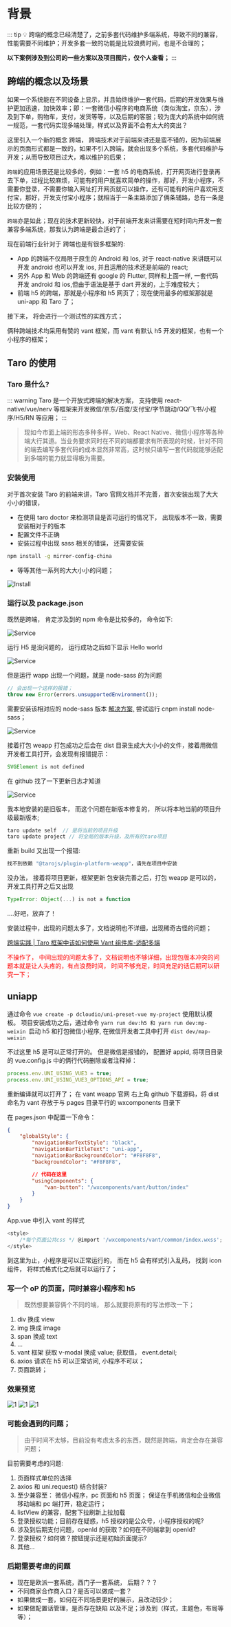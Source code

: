 # 背景

::: tip
💡 跨端的概念已经清楚了，之前多套代码维护多端系统，导致不同的兼容，性能需要不同维护；开发多套一致的功能是比较浪费时间，也是不合理的；

**以下案例涉及到公司的一些方案以及项目图片，仅个人查看；**
:::

## 跨端的概念以及场景

如果一个系统能在不同设备上显示，并且始终维护一套代码，后期的开发效果与维护更加迅速，加快效率；即：一套微信小程序的电商系统（类似淘宝，京东），涉及到下单，购物车，支付，发货等等，以及后期的客服；较为庞大的系统中如何统一规范，一套代码实现多端处理，样式以及界面不会有太大的突出？

这里引入一个新的概念 跨端， 跨端技术对于前端来讲还是蛮不错的，因为前端展示的页面形式都是一致的，如果不引入跨端，就会出现多个系统，多套代码维护与开发；从而导致项目过大，难以维护的后果；

<code>跨端</code>的应用场景还是比较多的，例如：一套 h5 的电商系统，打开网页进行登录再去下单，过程比较麻烦，可能有的用户就喜欢简单的操作，那好，开发小程序，不需要你登录，不需要你输入网址打开网页就可以操作，还有可能有的用户喜欢用支付宝，那好，开发支付宝小程序；就相当于一条主路添加了俩条辅路，总有一条是比较方便的；

<code>跨端</code>亦是如此；现在的技术更新较快，对于前端开发来讲需要在短时间内开发一套兼容多端系统，那我认为跨端是最合适的了；

现在前端行业针对于 跨端也是有很多框架的:

- App 的跨端不仅局限于原生的 Android 和 Ios, 对于 react-native 来讲既可以开发 android 也可以开发 ios, 并且运用的技术还是前端的 react;
- 另外 App 和 Web 的跨端还有 google 的 Flutter, 同样和上面一样, 一套代码开发 android 和 ios,但由于语法是基于 dart 开发的，上手难度较大；
- 前端 h5 的跨端，那就是小程序和 h5 网页了；现在使用最多的框架那就是 uni-app 和 Taro 了；

接下来， 将会进行一个测试性的实践方式；

俩种跨端技术均采用有赞的 vant 框架，而 vant 有默认 h5 开发的框架，也有一个小程序的框架；

## Taro 的使用

### Taro 是什么?

::: warning
Taro 是一个开放式跨端的解决方案， 支持使用 react-native/vue/nerv 等框架来开发微信/京东/百度/支付宝/字节跳动/QQ/飞书/小程序/H5/RN 等应用；
:::

> 现如今市面上端的形态多种多样，Web、React Native、微信小程序等各种端大行其道。当业务要求同时在不同的端都要求有所表现的时候，针对不同的端去编写多套代码的成本显然非常高，这时候只编写一套代码就能够适配到多端的能力就显得极为需要。

### 安装使用

对于首次安装 Taro 的前端来讲，Taro 官网文档并不完善，首次安装出现了大大小小的错误，

- 在使用 taro doctor 来检测项目是否可运行的情况下， 出现版本不一致，需要安装相对于的版本
- 配置文件不正确
- 安装过程中出现 sass 相关的错误， 还需要安装

```sh
npm install -g mirror-config-china
```

- 等等其他一系列的大大小小的问题；

![Install](https://www.wangzevw.com/cdn-file/images/image_kd_d.png)

### 运行以及 package.json

既然是跨端， 肯定涉及到的 npm 命令是比较多的， 命令如下:

![Service](https://www.wangzevw.com/cdn-file/images/image_q_t_1.png)

运行 H5 是没问题的， 运行成功之后如下显示 Hello world

![Service](https://www.wangzevw.com/cdn-file/images/image_kd_1.png)

但是运行 wapp 出现一个问题，就是 node-sass 的为问题

```js
// 会出现一个这样的报错；
throw new Error(errors.unsupportedEnvironment());
```

需要安装该相对应的 node-sass 版本 [解决方案,](https://github.com/sass/node-sass/releases/tag/v4.14.1) 尝试运行 cnpm install node-sass；

![Service](https://www.wangzevw.com/cdn-file/images/image_kd_2.png)

接着打包 weapp 打包成功之后会在 dist 目录生成大大小小的文件，接着用微信开发者工具打开，会发现有报错提示：

```js
SVGElement is not defined
```

在 github 找了一下更新日志才知道

![Service](https://www.wangzevw.com/cdn-file/images/image_kd_3.png)

我本地安装的是旧版本， 而这个问题在新版本修复的， 所以将本地当前的项目升级最新版本;

```js
taro update self  // 是将当前的项目升级
taro update project // 将全局的版本升级，及所有的taro项目

```

重新 build 又出现一个报错:

```js
找不到依赖 "@tarojs/plugin-platform-weapp"，请先在项目中安装

```

没办法， 接着将项目更新，框架更新 包安装完善之后，打包 weapp 是可以的，开发工具打开之后又出现

```js
TypeError: Object(...) is not a function
```

....好吧，放弃了！

安装过程中，出现的问题太多了，文档说明也不详细，出现稀奇古怪的问题；

[跨端实践 | Taro 框架中该如何使用 Vant 组件库-适配多端](https://juejin.cn/post/7080176600704090143#heading-2)

<font color="red">不操作了， 中间出现的问题太多了，文档说明也不够详细，出现包版本冲突的问题本就是让人头疼的，有点浪费时间， 时间不够充足，时间充足的话后期可以研究一下；</font>

## uniapp

通过命令 `vue create -p dcloudio/uni-preset-vue my-project` 使用默认模板。
项目安装成功之后，通过命令 `yarn run dev:h5 和 yarn run dev:mp-weixin `启动 h5 和打包微信小程序, 在微信开发者工具中打开 `dist dev/map-weixin`

不过这里 h5 是可以正常打开的。 但是微信是报错的， 配置好 appid, 将项目目录的 vue.config.js 中的俩行代码删除或者注释掉：

```js
process.env.UNI_USING_VUE3 = true;
process.env.UNI_USING_VUE3_OPTIONS_API = true;
```

重新编译就可以打开了；
在 vant weapp 官网 右上角 github 下载源码，将 dist 命名为 vant 存放于与 pages 目录平行的 wxcomponents 目录下

在 pages.json 中配置一下命令：

```json
{
	"globalStyle": {
		"navigationBarTextStyle": "black",
		"navigationBarTitleText": "uni-app",
		"navigationBarBackgroundColor": "#F8F8F8",
		"backgroundColor": "#F8F8F8",

		// 代码在这里
		"usingComponents": {
			"van-button": "/wxcomponents/vant/button/index"
		}
	}
}
```

App.vue 中引入 vant 的样式

```js
<style>
	/*每个页面公共css */ @import '/wxcomponents/vant/common/index.wxss';
</style>
```

到这里为止，小程序是可以正常运行的， 而在 h5 会有样式引入乱码， 找到 icon 组件， 将样式格式化之后就可以运行了；

### 写一个 oP 的页面，同时兼容小程序和 h5

> 既然想要兼容俩个不同的端， 那么就要将原有的写法修改一下；

1. div 换成 view
2. img 换成 image
3. span 换成 text
4. ...
5. vant 框架 获取 v-modal 换成 value; 获取值， event.detail;
6. axios 请求在 h5 可以正常访问, 小程序不可以；
7. 页面跳转；

### 效果预览

![1](https://www.wangzevw.com/cdn-file/images/image_kd_4.png)
![1](https://www.wangzevw.com/cdn-file/images/image_kd_5.png)
![1](https://www.wangzevw.com/cdn-file/images/image_kd_6.png)

### 可能会遇到的问题；

> 由于时间不太够，目前没有考虑太多的东西，既然是跨端，肯定会存在兼容问题；

目前需要考虑的问题:

1. 页面样式单位的选择
2. axios 和 uni.request() 结合封装?
3. 至少兼容至： 微信小程序，pc 页面和 h5 页面； 保证在手机微信和企业微信移动端和 pc 端打开，稳定运行；
4. listView 的兼容，配套下拉刷新上拉加载
5. 登录授权功能；目前存在疑惑，h5 授权的是公众号，小程序授权的呢?
6. 涉及到后期支付问题，openId 的获取？如何在不同端拿到 openId?
7. 登录授权？如何做？按钮提示还是初始页面提示?
8. 其他...

### 后期需要考虑的问题

- 现在是欧派一套系统，西门子一套系统， 后期？？？
- 不同商家合作商入口？是否可以做成一套？
- 如果做成一套，如何在不同场景更好的展示，且改动较少；
- 如果做配置话管理，是否存在缺陷 以及不足；涉及到（样式，主题色，布局等等）；
